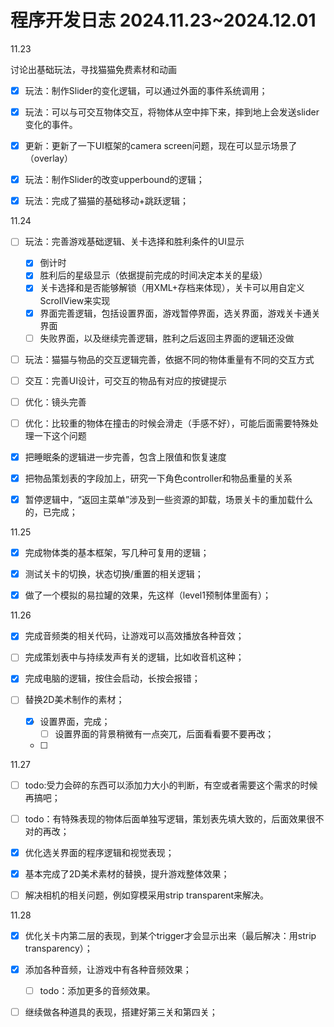 # 程序开发日志 2024.11.23~2024.12.01

11.23

讨论出基础玩法，寻找猫猫免费素材和动画

- [x] 玩法：制作Slider的变化逻辑，可以通过外面的事件系统调用；
- [x] 玩法：可以与可交互物体交互，将物体从空中摔下来，摔到地上会发送slider变化的事件。
- [x] 更新：更新了一下UI框架的camera screen问题，现在可以显示场景了（overlay）
- [x] 玩法：制作Slider的改变upperbound的逻辑；
- [x] 玩法：完成了猫猫的基础移动+跳跃逻辑；



11.24

- [ ] 玩法：完善游戏基础逻辑、关卡选择和胜利条件的UI显示
  - [x] 倒计时
  - [x] 胜利后的星级显示（依据提前完成的时间决定本关的星级）
  - [x] 关卡选择和是否能够解锁（用XML+存档来体现），关卡可以用自定义ScrollView来实现
  - [x] 界面完善逻辑，包括设置界面，游戏暂停界面，选关界面，游戏关卡通关界面
  - [ ] 失败界面，以及继续完善逻辑，胜利之后返回主界面的逻辑还没做
- [ ] 玩法：猫猫与物品的交互逻辑完善，依据不同的物体重量有不同的交互方式
- [ ] 交互：完善UI设计，可交互的物品有对应的按键提示
- [ ] 优化：镜头完善
- [ ] 优化：比较重的物体在撞击的时候会滑走（手感不好），可能后面需要特殊处理一下这个问题
- [x] 把睡眠条的逻辑进一步完善，包含上限值和恢复速度
- [x] 把物品策划表的字段加上，研究一下角色controller和物品重量的关系
- [x] 暂停逻辑中，“返回主菜单”涉及到一些资源的卸载，场景关卡的重加载什么的，已完成；



11.25

- [x] 完成物体类的基本框架，写几种可复用的逻辑；
- [x] 测试关卡的切换，状态切换/重置的相关逻辑；
- [x] 做了一个模拟的易拉罐的效果，先这样（level1预制体里面有）； 



11.26

- [x] 完成音频类的相关代码，让游戏可以高效播放各种音效；

- [ ] 完成策划表中与持续发声有关的逻辑，比如收音机这种；

- [x] 完成电脑的逻辑，按住会启动，长按会报错；

- [ ] 替换2D美术制作的素材；

  - [x] 设置界面，完成；
    - [ ] 设置界面的背景稍微有一点突兀，后面看看要不要再改；

  - [ ] 

  

11.27

- [ ] todo:受力会碎的东西可以添加力大小的判断，有空或者需要这个需求的时候再搞吧；
- [ ] todo：有特殊表现的物体后面单独写逻辑，策划表先填大致的，后面效果很不对的再改；
- [x] 优化选关界面的程序逻辑和视觉表现；
- [x] 基本完成了2D美术素材的替换，提升游戏整体效果；
- [ ] 解决相机的相关问题，例如穿模采用strip transparent来解决。



11.28

- [x] 优化关卡内第二层的表现，到某个trigger才会显示出来（最后解决：用strip transparency）；
- [x] 添加各种音频，让游戏中有各种音频效果；
  - [ ] todo：添加更多的音频效果。
- [ ] 继续做各种道具的表现，搭建好第三关和第四关；

